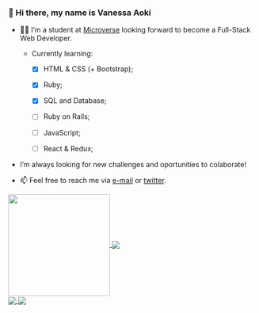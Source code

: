 ### 👋 Hi there, my name is Vanessa Aoki 

- :woman_technologist: I’m a student at [Microverse](https://www.microverse.org/) looking forward to become a Full-Stack Web Developer.

    - Currently learning:
        - [x] HTML & CSS (+ Bootstrap);
        - [x] Ruby; 
        - [x] SQL and Database;
        - [ ] Ruby on Rails;
        - [ ] JavaScript;
        - [ ] React & Redux;
        


- I’m always looking for new challenges and oportunities to colaborate!

- 📫 Feel free to reach me via [e-mail](vanessa.aoki@outlook.com) or [twitter](https://twitter.com/VanessaSAoki).

<div style="width:100%">
    <a href="https://github-readme-stats.vercel.app/api?username=VanessaAoki&theme=dracula&show_icons=true">
    <img align="center" height="205" src="https://github-readme-stats.vercel.app/api?username=VanessaAoki&theme=dracula&show_icons=true" />
    </a>
    <a href="https://github.com/anuraghazra/github-readme-stats">
    <img align="center" src="https://github-readme-stats.vercel.app/api/top-langs/?username=VanessaAoki&hide=javascript,scss&theme=dracula&layout=compact)" />
    </a>
</div>

<div style="width:100%">
    <a href="https://github.com/VanessaAoki/Ruby-Capstone">
    <img align="center" src="https://github-readme-stats.vercel.app/api/pin/?username=VanessaAoki&repo=Ruby-Capstone&theme=dracula" />
    </a>
    <a href="https://github.com/VanessaAoki/TicTacToe">
    <img align="center" src="https://github-readme-stats.vercel.app/api/pin/?username=VanessaAoki&repo=TicTacToe&theme=dracula" />
</div>